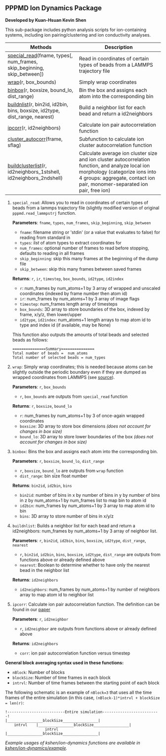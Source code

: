 ## PPPMD Ion Dynamics Package
**Developed by Kuan-Hsuan Kevin Shen**

This sub-package includes python analysis scripts for ion-containing systems, including ion pairing/clustering and ion conductivity analyses.

| Methods                                                                                   | Description                                                                                                            |
|-------------------------------------------------------------------------------------------|------------------------------------------------------------------------------------------------------------------------|
| [special_read](#special_read)(fname, types[, num_frames, skip_beginning, skip_between])   | Read in coordinates of certain types of beads from a LAMMPS trajectory file                                            |
| [wrap](#wrap)(r, box_bounds)                                                              | Simply wrap coordinates                                                                                                |
| [binbox](#binbox)(r, boxsize, bound_lo, dist_range)                                       | Bin the box and assigns each atom into the corresponding bin                                                          |
| [buildnlist](#buildnlist)(r, bin2id, id2bin, bins, boxsize, id2type, dist_range, nearest) | Build a neighbor list for each bead and return a id2neighbors |
| [ipcorr](#ipcorr)(r, id2neighbors) | Calculate ion pair autocorrelation function|
| [cluster_autocorr](#cluster_autocorr)(frame, sflag) | Subfunction to calculate ion cluster autocorrelation function|
| [buildclusterlist](#buildclusterlist)(r, id2neighbors_1stshell, id2neighbors_2ndshell) | Calculate average ion cluster size and ion cluster autocorrelation function, and analyze local ion morphology (categorize ions into 4 groups: aggregate, contact ion pair, monomer-separated ion pair, free ion)|

1. ```special_read```: Allows you to read in coordinates of certain types of beads from a lammps trajectory file (slightly modified version of original ```pppmd.read_lammpstrj``` function. <a name="special_read"/>

    **Parameters**: ```fname```, ```types```, ```num_frames```, ```skip_beginning```, ```skip_between```
    - ```fname```: filename string or 'stdin' (or a value that evaluates to false) for reading from standard in 
    - ```types```: *list* of atom types to extract coordinates for
    - ```num_frames```: optional number of frames to read before stopping, defaults to reading in all frames
    - ```skip_beginning```: skip this many frames at the beginning of the dump file
    - ```skip_between```: skip this many frames between saved frames

    **Returns**: ```r```, ```ir```, ```timestep```, ```box_bounds```, ```id2type```, ```id2index```
    - ```r```: num_frames by num_atoms+1 by 3 array of wrapped and unscaled coordinates (indexed by frame number then atom id)
    - ```ir```: num_frames by num_atoms+1 by 3 array of image flags
    - ```timestep```: num_frames length array of timesteps
    - ```box_bounds```: 3D array to store boundaries of the box, indexed by frame, x/y/z, then lower/upper
    - ```id2type```, ```id2index```: num_atoms+1 length arrays to map atom id to type and index id (if available, may be None)

    This function also outputs the amounts of total beads and selected beads as follows:
    ```
    ===============Summary===============
    Total number of beads =  num_atoms
    Total number of selected beads = num_types
    ```

2. ```wrap```: Simply wrap coordinates; this is needed because atoms can be slightly outside the periodic boundary even if they are dumped as wrapped coordinates from LAMMPS (see [source](https://lammps.sandia.gov/threads/msg32219.html)). <a name="wrap"/>

    **Parameters**: ```r```, ```box_bounds```
    - ```r```, ```box_bounds``` are outputs from ```special_read``` function

    **Returns**: ```r```, ```boxsize```, ```bound_lo```
    - ```r```: num_frames by num_atoms+1 by 3 of once-again wrapped coordinates
    - ```boxsize```: 3D array to store box dimensions *(does not account for changes in box size)*
    - ```bound_lo```: 3D array to store lower boundaries of the box *(does not account for changes in box size)*

3. ```binbox```: Bins the box and assigns each atom into the corresponding bin.  <a name="binbox"/>

    **Parameters**: ```r```, ```boxsize```, ```bound_lo```, ```dist_range```
    - ```r```, ```boxsize```, ```bound_lo``` are outputs from ```wrap``` function
    - ```dist_range```: bin size float number
    
    **Returns**: ```bin2id```, ```id2bin```, ```bins```
    - ```bin2id```: number of bins in x by number of bins in y by number of bins in z by num_atoms+1 by num_frames list to map bin to atom id
    - ```id2bin```: num_frames by num_atoms+1 by 3 array to map atom id to bin
    - ```bins```: 3D array to store number of bins in x/y/z

4. ```buildnlist```: Builds a neighbor list for each bead and return a id2neighbors: num_frames by num_atoms+1 by 3 array of neighbor list.   <a name="buildnlist"/>
    
    **Parameters**: ```r```, ```bin2id```, ```id2bin```, ```bins```, ```boxsize```, ```id2type```, ```dist_range```, ```nearest```
    - ```r```, ```bin2id```, ```id2bin```, ```bins```, ```boxsize```, ```id2type```, ```dist_range``` are outputs from functions above or already defined above
    - ```nearest```: Boolean to determine whether to have only the nearest bead in the neighbor list

    **Returns**: ```id2neighbors```
    - ```id2neighbors```: num_frames by num_atoms+1 by number of neighbors array to map atom id to neighbor list
    
5. ```ipcorr```: Calculate ion pair autocorrelation function. The definition can be found in our [paper](https://pubs.acs.org/doi/abs/10.1021/acs.macromol.0c00216)  <a name="ipcorr"/>
    
    **Parameters**: ```r```, ```id2neighbor```
    - ```r```, ```id2neighbor``` are outputs from functions above or already defined above

    **Returns**: ```id2neighbors```
    - ```corr```: ion pair autocorrelation function versus timestep

**General block averaging syntax used in these functions:**
- ```nBlock```: Number of blocks
- ```blockSize```: Number of time frames in each block
- ```intrvl```: Number of time frames between the starting point of each block

The following schematic is an example of ```nBlock=3``` that uses all the time frames of the entire simulation (in this case, ```(nBlock-1)*intrvl + blockSize = len(r)```:

```
!--------------------------Entire simulation--------------------------!
|________________blockSize________________|
    intrvl    |________________blockSize________________|
                  intrvl    |________________blockSize________________|

```

*Example usages of kshen/ion-dynamics functions are available in [kshen/ion-dynamics/example](https://github.com/hall-polymers/pppmd2/tree/development/kshen/example).*

